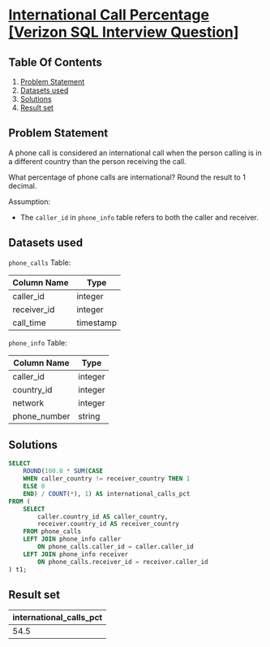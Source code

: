 # [International Call Percentage [Verizon SQL Interview Question]](https://datalemur.com/questions/international-call-percentage)

## Table Of Contents
1. [Problem Statement]()
2. [Datasets used]()
3. [Solutions]()
4. [Result set]()

## Problem Statement

A phone call is considered an international call when the person calling is in a different country than the person receiving the call.

What percentage of phone calls are international? Round the result to 1 decimal.

Assumption:

- The ```caller_id``` in ```phone_info``` table refers to both the caller and receiver.

## Datasets used

```phone_calls``` Table:

|  Column Name  | Type          |
| ------------- | ------------- |
| caller_id	| integer |
| receiver_id |	integer |
| call_time |	timestamp |

```phone_info``` Table:

| Column Name | Type |
| ----------- | ---- |
| caller_id |	integer |
| country_id |	integer |
| network |	integer |
| phone_number |	string |

## Solutions

```sql
SELECT
    ROUND(100.0 * SUM(CASE
    WHEN caller_country != receiver_country THEN 1
    ELSE 0
    END) / COUNT(*), 1) AS international_calls_pct
FROM (
    SELECT
        caller.country_id AS caller_country,
        receiver.country_id AS receiver_country
    FROM phone_calls
    LEFT JOIN phone_info caller
        ON phone_calls.caller_id = caller.caller_id
    LEFT JOIN phone_info receiver
        ON phone_calls.receiver_id = receiver.caller_id
) t1;
```

## Result set

| international_calls_pct |
| ------------ |
| 54.5 |